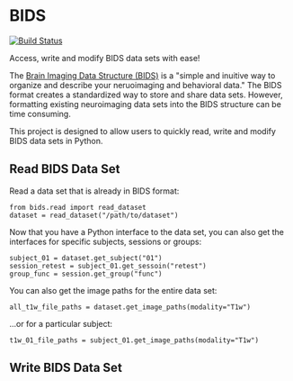 # BIDS
[![Build Status](https://travis-ci.org/ellisdg/bids.svg?branch=master)](https://travis-ci.org/ellisdg/bids)

Access, write and modify BIDS data sets with ease!

The [Brain Imaging Data Structure (BIDS)](http://bids.neuroimaging.io/) is a "simple and inuitive way to organize and 
describe your neruoimaging and behavioral data." The BIDS format creates a standardized way to store and share data 
sets.
However, formatting existing neuroimaging data sets into the BIDS structure can be time consuming.

This project is designed to allow users to quickly read, write and modify BIDS data sets in Python.

## Read BIDS Data Set
Read a data set that is already in BIDS format:
```
from bids.read import read_dataset
dataset = read_dataset("/path/to/dataset")
```
Now that you have a Python interface to the data set, you can also get the interfaces for specific subjects, sessions or
groups:
```
subject_01 = dataset.get_subject("01")
session_retest = subject_01.get_sessoin("retest")
group_func = session.get_group("func")
```
You can also get the image paths for the entire data set:
```
all_t1w_file_paths = dataset.get_image_paths(modality="T1w")
```
...or for a particular subject:
```
t1w_01_file_paths = subject_01.get_image_paths(modality="T1w")
```
## Write BIDS Data Set